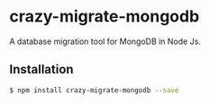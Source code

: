 # crazy-migrate-mongodb
A database migration tool for MongoDB in Node Js. 

## Installation
````bash
$ npm install crazy-migrate-mongodb --save
````
